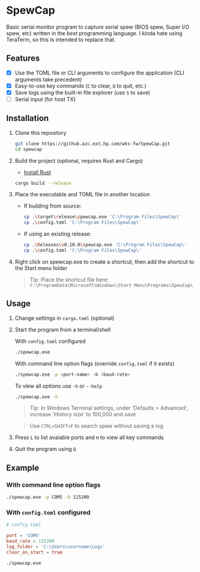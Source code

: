 # SpewCap

Basic serial monitor program to capture serial spew (BIOS spew, Super I/O spew, etc) written in the *best* programming language. I kinda hate using TeraTerm, so this is intended to replace that.

## Features

- [x] Use the TOML file or CLI arguments to configure the application (CLI arguments take precedent)
- [x] Easy-to-use key commands (`C` to clear, `Q` to quit, etc.)
- [x] Save logs using the built-in file explorer (use `S` to save)
- [ ] Serial input (for host TX)

## Installation

1. Clone this repository
    ```sh
    git clone https://github.azc.ext.hp.com/wks-fw/SpewCap.git
    cd spewcap
    ```

2. Build the project (optional, requires Rust and Cargo)
    - [Install Rust](https://www.rust-lang.org/tools/install)
    ```sh
    cargo build --release
    ```

3. Place the executable and TOML file in another location
    - If building from source:
        ```sh
        cp .\target\release\spewcap.exe 'C:\Program Files\SpewCap\'
        cp .\config.toml 'C:\Program Files\SpewCap\'
        ```
    - If using an existing release:
        ```sh
        cp .\Releases\v0.10.0\spewcap.exe 'C:\Program Files\SpewCap\'
        cp .\config.toml 'C:\Program Files\SpewCap\'
        ```

4. Right click on spewcap.exe to create a shortcut, then add the shortcut to the Start menu folder
    > Tip: Place the shortcut file here: `C:\ProgramData\Microsoft\Windows\Start Menu\Programs\SpewCap\`

## Usage

1. Change settings in `cargo.toml` (optional)

2. Start the program from a terminal/shell

    With `config.toml` configured

    ```sh
    ./spewcap.exe
    ```

    With command line option flags (override `config.toml` if it exists)

    ```sh
    ./spewcap.exe -p <port-name> -b <baud-rate>
    ```

    To view all options use `-h` or `--help`

    ```sh
    ./spewcap.exe -h
    ```
    > Tip: In Windows Terminal settings, under 'Defaults > Advanced', increase 'History size' to 100,000 and save

    > Use `CTRL+SHIFT+F` to search spew without saving a log

3. Press `L` to list avaiable ports and `H` to view all key commands

4. Quit the program using `Q`

## Example

### With command line option flags

```sh
./spewcap.exe -p COM5 -b 115200
```

### With `config.toml` configured

```toml
# config.toml

port = 'COM5'
baud_rate = 115200
log_folder = 'C:\Users\username\Logs'
clear_on_start = true
```
```sh
./spewcap.exe
```
